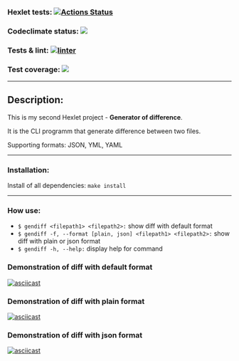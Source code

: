 ### Hexlet tests: [![Actions Status](https://github.com/Vox1oot/frontend-project-lvl2/workflows/hexlet-check/badge.svg)](https://github.com/Vox1oot/frontend-project-lvl2/actions)
### Codeclimate status: <a href="https://codeclimate.com/github/Vox1oot/frontend-project-lvl2/maintainability"><img src="https://api.codeclimate.com/v1/badges/3a387f55022b74a6e397/maintainability" /></a>
### Tests & lint: [![linter](https://github.com/Vox1oot/frontend-project-lvl2/actions/workflows/tests.yml/badge.svg)](https://github.com/Vox1oot/frontend-project-lvl2/actions/workflows/tests.yml)
### Test coverage: <a href="https://codeclimate.com/github/Vox1oot/frontend-project-lvl2/test_coverage"><img src="https://api.codeclimate.com/v1/badges/3a387f55022b74a6e397/test_coverage" /></a>
___
## Description:
This is my second Hexlet project - **Generator of difference**.

It is the CLI programm that generate difference between two files.

Supporting formats: JSON, YML, YAML
___
### Installation:
Install of all dependencies: ```make install```
___

### How use:
* ```$ gendiff <filepath1> <filepath2>:``` show diff with default format
* ```$ gendiff -f, --format [plain, json] <filepath1> <filepath2>:``` show diff with plain or json format
* ```$ gendiff -h, --help:``` display help for command 

### Demonstration of diff with default format
[![asciicast](https://asciinema.org/a/KUUpfQgUQFBI4vkR3y34gxy4t.svg)](https://asciinema.org/a/KUUpfQgUQFBI4vkR3y34gxy4t)

### Demonstration of diff with plain format
[![asciicast](https://asciinema.org/a/jtYZozIvZ7hx4BgdPiWqWniQB.svg)](https://asciinema.org/a/jtYZozIvZ7hx4BgdPiWqWniQB)

### Demonstration of diff with json format
[![asciicast](https://asciinema.org/a/1tB25311k7xfrSpPnXQWhgCvL.svg)](https://asciinema.org/a/1tB25311k7xfrSpPnXQWhgCvL)
